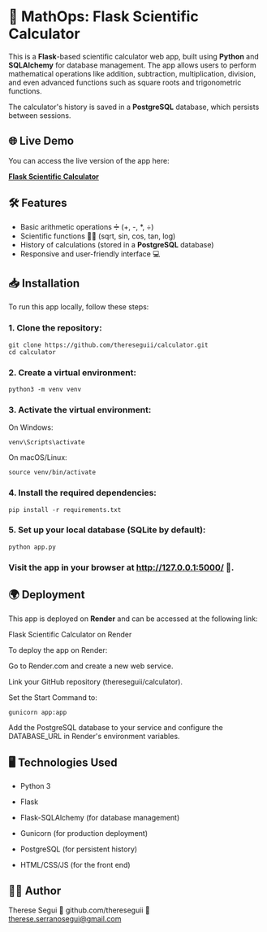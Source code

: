 #  🧮 MathOps: Flask Scientific Calculator

This is a **Flask**-based scientific calculator web app, built using **Python** and **SQLAlchemy** for database management. The app allows users to perform mathematical operations like addition, subtraction, multiplication, division, and even advanced functions such as square roots and trigonometric functions.

The calculator's history is saved in a **PostgreSQL** database, which persists between sessions.

## 🌐 Live Demo

You can access the live version of the app here:

[**Flask Scientific Calculator**](https://calculator-kfcm.onrender.com)

## 🛠️ Features

- Basic arithmetic operations ➗ (+, -, *, ÷)
- Scientific functions 🧑‍🔬 (sqrt, sin, cos, tan, log)
- History of calculations (stored in a **PostgreSQL** database)
- Responsive and user-friendly interface 💻

## 📥 Installation

To run this app locally, follow these steps:

### 1. Clone the repository:
   ```
   git clone https://github.com/thereseguii/calculator.git
   cd calculator
  ```
### 2. Create a virtual environment:
  ```
  python3 -m venv venv
  ```
### 3. Activate the virtual environment:
  On Windows:
  ```
  venv\Scripts\activate
  ```
  On macOS/Linux:
  ```
  source venv/bin/activate
  ```
### 4. Install the required dependencies:
  ```
  pip install -r requirements.txt
  ```
### 5. Set up your local database (SQLite by default):
  ```
  python app.py
  ```

### Visit the app in your browser at http://127.0.0.1:5000/ 🚀.

## 🌍 Deployment

This app is deployed on **Render** and can be accessed at the following link:

Flask Scientific Calculator on Render

To deploy the app on Render:

Go to Render.com and create a new web service.

Link your GitHub repository (thereseguii/calculator).

Set the Start Command to:
```
gunicorn app:app
```
Add the PostgreSQL database to your service and configure the DATABASE_URL in Render's environment variables.

## 🖥️ Technologies Used
- Python 3

- Flask

- Flask-SQLAlchemy (for database management)

- Gunicorn (for production deployment)

- PostgreSQL (for persistent history)

- HTML/CSS/JS (for the front end)

## 🧑‍💻 Author
Therese Segui 
🔗 github.com/thereseguii 
📧 therese.serranosegui@gmail.com

